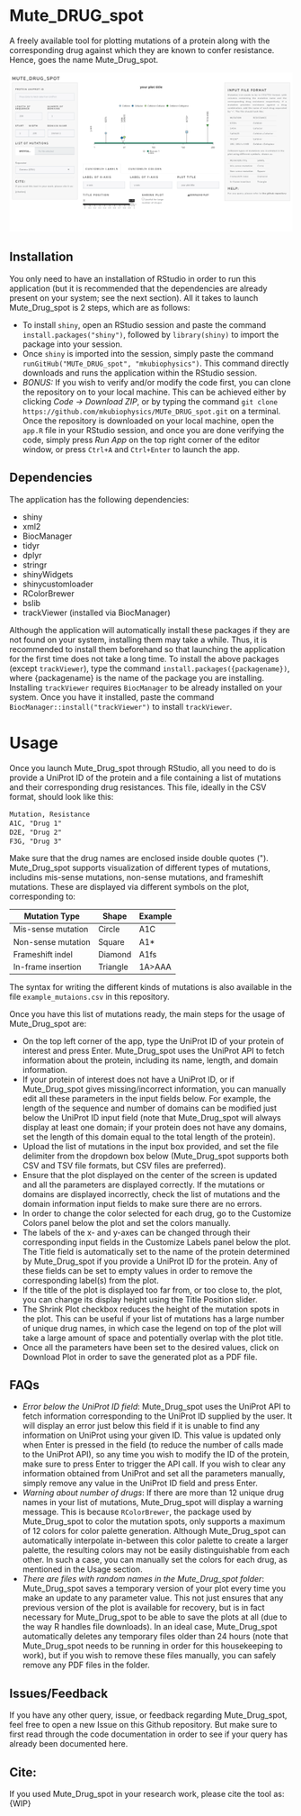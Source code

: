 # Mute_DRUG_spot
A freely available tool for plotting mutations of a protein along with the corresponding drug against which they are known to confer resistance. Hence, goes the name Mute_Drug_spot. 

![Capture_app.png](https://github.com/mkubiophysics/Mute_Drug_spot/blob/main/Capture_app.png)

## Installation
You only need to have an installation of RStudio in order to run this application (but it is recommended that the dependencies are already present on your system; see the next section). All it takes to launch Mute_Drug_spot is 2 steps, which are as follows:
 - To install `shiny`, open an RStudio session and paste the command `install.packages("shiny")`, followed by `library(shiny)` to import the package into your session.
 - Once `shiny` is imported into the session, simply paste the command `runGitHub("MUTe_DRUG_spot", "mkubiophysics")`. This command directly downloads and runs the application within the RStudio session.
 - _BONUS:_ If you wish to verify and/or modify the code first, you can clone the repository on to your local machine. This can be achieved either by clicking _Code -> Download ZIP_, or by typing the command `git clone https://github.com/mkubiophysics/MUTe_DRUG_spot.git` on a terminal. Once the repository is downloaded on your local machine, open the `app.R` file in your RStudio session, and once you are done verifying the code, simply press _Run App_ on the top right corner of the editor window, or press `Ctrl+A` and `Ctrl+Enter` to launch the app.

## Dependencies
The application has the following dependencies:
 - shiny
 - xml2
 - BiocManager
 - tidyr
 - dplyr
 - stringr
 - shinyWidgets
 - shinycustomloader
 - RColorBrewer
 - bslib
 - trackViewer (installed via BiocManager)

Although the application will automatically install these packages if they are not found on your system, installing them may take a while. Thus, it is recommended to install them beforehand so that launching the application for the first time does not take a long time. To install the above packages (except `trackViewer`), type the command `install.packages({packagename})`, where {packagename} is the name of the package you are installing. Installing `trackViewer` requires `BiocManager` to be already installed on your system. Once you have it installed, paste the command `BiocManager::install("trackViewer")` to install `trackViewer`.

# Usage
Once you launch Mute_Drug_spot through RStudio, all you need to do is provide a UniProt ID of the protein and a file containing a list of mutations and their corresponding drug resistances. This file, ideally in the CSV format, should look like this:

```
Mutation, Resistance
A1C, "Drug 1"
D2E, "Drug 2"
F3G, "Drug 3"
```

Make sure that the drug names are enclosed inside double quotes ("). Mute_Drug_spot supports visualization of different types of mutations, includins mis-sense mutations, non-sense mutations, and frameshift mutations. These are displayed via different symbols on the plot, corresponding to:

|Mutation Type      | Shape   | Example |
|-------------------|---------|---------|
|Mis-sense mutation | Circle  |  A1C    |
|Non-sense mutation | Square  |  A1*    |
|Frameshift indel   | Diamond |  A1fs   |
|In-frame insertion | Triangle| 1A>AAA  |

The syntax for writing the different kinds of mutations is also available in the file `example_mutaions.csv` in this repository.

Once you have this list of mutations ready, the main steps for the usage of Mute_Drug_spot are:
 - On the top left corner of the app, type the UniProt ID of your protein of interest and press Enter. Mute_Drug_spot uses the UniProt API to fetch information about the protein, including its name, length, and domain information.
 - If your protein of interest does not have a UniProt ID, or if Mute_Drug_spot gives missing/incorrect information, you can manually edit all these parameters in the input fields below. For example, the length of the sequence and number of domains can be modified just below the UniProt ID input field (note that Mute_Drug_spot will always display at least one domain; if your protein does not have any domains, set the length of this domain equal to the total length of the protein).
 - Upload the list of mutations in the input box provided, and set the file delimiter from the dropdown box below (Mute_Drug_spot supports both CSV and TSV file formats, but CSV files are preferred).
 - Ensure that the plot displayed on the center of the screen is updated and all the parameters are displayed correctly. If the mutations or domains are displayed incorrectly, check the list of mutations and the domain information input fields to make sure there are no errors.
 - In order to change the color selected for each drug, go to the Customize Colors panel below the plot and set the colors manually.
 - The labels of the x- and y-axes can be changed through their corresponding input fields in the Customize Labels panel below the plot. The Title field is automatically set to the name of the protein determined by Mute_Drug_spot if you provide a UniProt ID for the protein. Any of these fields can be set to empty values in order to remove the corresponding label(s) from the plot.
 - If the title of the plot is displayed too far from, or too close to, the plot, you can change its display height using the Title Position slider.
 - The Shrink Plot checkbox reduces the height of the mutation spots in the plot. This can be useful if your list of mutations has a large number of unique drug names, in which case the legend on top of the plot will take a large amount of space and potentially overlap with the plot title.
 - Once all the parameters have been set to the desired values, click on Download Plot in order to save the generated plot as a PDF file.
 
## FAQs
 - _Error below the UniProt ID field_: Mute_Drug_spot uses the UniProt API to fetch information corresponding to the UniProt ID supplied by the user. It will display an error just below this field if it is unable to find any information on UniProt using your given ID. This value is updated only when Enter is pressed in the field (to reduce the number of calls made to the UniProt API), so any time you wish to modify the ID of the protein, make sure to press Enter to trigger the API call. If you wish to clear any information obtained from UniProt and set all the parameters manually, simply remove any value in the UniProt ID field and press Enter.
 - _Warning about number of drugs_: If there are more than 12 unique drug names in your list of mutations, Mute_Drug_spot will display a warning message. This is because `RColorBrewer`, the package used by Mute_Drug_spot to color the mutation spots, only supports a maximum of 12 colors for color palette generation. Although Mute_Drug_spot can automatically interpolate in-between this color palette to create a larger palette, the resulting colors may not be easily distinguishable from each other. In such a case, you can manually set the colors for each drug, as mentioned in the Usage section.
 - _There are files with random names in the Mute_Drug_spot folder_: Mute_Drug_spot saves a temporary version of your plot every time you make an update to any parameter value. This not just ensures that any previous version of the plot is available for recovery, but is in fact necessary for Mute_Drug_spot to be able to save the plots at all (due to the way R handles file downloads). In an ideal case, Mute_Drug_spot automatically deletes any temporary files older than 24 hours (note that Mute_Drug_spot needs to be running in order for this housekeeping to work), but if you wish to remove these files manually, you can safely remove any PDF files in the folder.
 
 ## Issues/Feedback
 If you have any other query, issue, or feedback regarding Mute_Drug_spot, feel free to open a new Issue on this Github repository. But make sure to first read through the code documentation in order to see if your query has already been documented here.
 
 ## Cite:
 If you used Mute_Drug_spot in your research work, please cite the tool as:
 {WIP}
